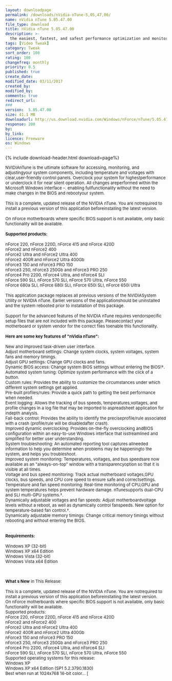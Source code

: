 ```yaml
---
layout: downloadpage
permalink: /downloads/nVidia-nTune-5,05,47,00/
name: nVidia nTune 5.05.47.00
file_type: download
title: nVidia nTune 5.05.47.00
description: >-
  the easiest, fastest, and safest performance optimization and monitoring application available for your PC
tags: [Video Tweak]
category: Tweak
sort_order: 100
rating: 100
changefreq: monthly
priority: 0.5
published: true
create_date: 
modified_date: 03/11/2017
created_by: 
modified_by: 
comments: true
redirect_url: 
### 
version:  5.05.47.00
size: 41.1 MB
downloadurl: http://us.download.nvidia.com/Windows/nForce/nTune/5.05.47.00/5.05.47.00_ntune_winxp_international.exe
response: 200
by: 
by_link: 
licence: Freeware
os: Windows
---
```


{% include download-header.html download=page%}

<p style="fix-download-text !important">
<p><font size="2"><p>NVIDIAnTune is the ultimate software for accessing, monitoring, and adjustingyour system components, including temperature and voltages with clear,user-friendly control panels. Overclock your system for highestperformance or underclock it for near silent operation. All changes areperformed within the Microsoft Windows interface –. enabling fullfunctionality without the need to make changes in the BIOS and rebootyour system. <br />
<br />
This is a complete, updated release of the NVIDIA nTune. You are notrequired to install a previous version of this application beforeinstalling the latest version. <br />
<br />
On nForce motherboards where specific BIOS support is not available, only basic functionality will be available. <br />
<br />
<strong>Supported products:</strong><br />
<br />
nForce 220, nForce 220D, nForce 415 and nForce 420D <br />
nForce2 and nForce2 400 <br />
nForce2 Ultra and nForce2 Ultra 400 <br />
nForce2 400R and nForce2 Ultra 400Gb <br />
nForce3 150 and nForce3 PRO 150 <br />
nForce3 250, nForce3 250Gb and nForce3 PRO 250 <br />
nForce4 Pro 2200, nForce4 Ultra, and nForce4 SLI <br />
nForce 590 SLI, nForce 570 SLI, nForce 570 Ultra, nForce 550 <br />
nForce 680a SLI, nForce 680i SLI, nForce 650i SLI, nForce 650i Ultra<br />
<br />
This application package replaces all previous versions of the NVIDIASystem Utility or NVIDIA nTune. Earlier versions of the applicationshould be uninstalled and the system rebooted prior to installation of this package. <br />
<br />
Support for the advanced features of the NVIDIA nTune requires vendorspecific setup files that are not included with this package. Pleasecontact your motherboard or system vendor for the correct files toenable this functionality.<br />
<br />
<span><strong>Here are some key features of "nVidia nTune":</strong></span><br />
<br />
New and improved task-driven user interface.<br />
Adjust motherboard settings: Change system clocks, system voltages, system fans and memory timings.<br />
Adjust GPU settings: Change GPU clocks and fans.<br />
Dynamic BIOS access: Change system BIOS settings without entering the BIOS!†.<br />
Automated system tuning: Optimize system performance with the click of a button.<br />
Custom rules: Provides the ability to customize the circumstances under which different system settings get applied.<br />
Pre-built profiles/rules: Provide a quick path to getting the best performance when needed.<br />
Event logging: Allows the tracking of bus speeds, temperatures,voltages, and profile changes in a log file that may be imported to aspreadsheet application for indepth analysis.<br />
Fall-back control: Provides the ability to identify the preciseprofile/rule associated with a crash (profile/rule will be disabledafter crash).<br />
Improved dynamic overclocking: Provides on-the-fly overclocking andBIOS configuration within an easy-to-use Windows interface that isstreamlined and simplified for better user understanding. <br />
System troubleshooting: An automated reporting tool captures allneeded information to help you determine when problems may be happeningto the system, and helps you troubleshoot.<br />
Improved system monitoring: Temperatures, voltages, and bus speedsare now available as an "always-on-top" window with a transparencyoption so that it is visible at all times.<br />
Voltage and bus speed monitoring: Track actual motherboard voltages,GPU clocks, bus speeds, and CPU core speed to ensure safe and correctsettings.<br />
Temperature and fan speed monitoring: Real-time monitoring of CPU,GPU and system temperatures helps prevent hardware damage. nTunesupports dual-CPU and SLI multi-GPU systems.†.<br />
Dynamically adjustable voltages and fan speeds: Adjust motherboardvoltage levels without a reboot, as well as dynamically control fanspeeds. New option for temperature-based fan control.†.<br />
Dynamically adjustable memory timings: Change critical memory timings without rebooting and without entering the BIOS. <br />
<br />
<br />
<span><strong>Requirements:</strong></span><br />
<br />
Windows XP (32-bit) <br />
Windows XP x64 Edition <br />
Windows Vista (32-bit) <br />
Windows Vista x64 Edition </p>
<div class="celltext_big"><br />
<br />
<strong>What s New</strong> in This Release:<br />
<br />
This is a complete, updated release of the NVIDIA nTune. You are notrequired to install a previous version of this application beforeinstalling the latest version. <br />
On nForce motherboards where specific BIOS support is not available, only basic functionality will be available. <br />
Supported products: <br />
nForce 220, nForce 220D, nForce 415 and nForce 420D <br />
nForce2 and nForce2 400 <br />
nForce2 Ultra and nForce2 Ultra 400 <br />
nForce2 400R and nForce2 Ultra 400Gb <br />
nForce3 150 and nForce3 PRO 150 <br />
nForce3 250, nForce3 250Gb and nForce3 PRO 250 <br />
nForce4 Pro 2200, nForce4 Ultra, and nForce4 SLI <br />
nForce 590 SLI, nForce 570 SLI, nForce 570 Ultra, nForce 550 <br />
Supported operating systems for this release: <br />
Windows XP <br />
Windows XP x64 Edition (SP1 5.2.3790.1830) <br />
Best when run at 1024x768 16-bit color... [</div></p></p>
